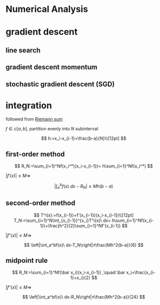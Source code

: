 <!-- toc -->
# Numerical Analysis

# gradient descent

## line search

## gradient descent momentum

## stochastic gradient descent (SGD)

# integration

followed from [Riemann sum](analysis.md#riemann-suma)

$f\in c[a,b]$,
partition evenly into $N$ subinterval

$$
h:=x_i-x_{i-1}=\frac{b-a}{N}\\[12pt]
$$

## first-order method

$$
R_N:=\sum_{i=1}^Nf(x_i^*)(x_i-x_{i-1})=
h\sum_{i=1}^Nf(x_i^*)
$$

$|f'(x)|≤M ⇒$

$$
\left|\int_a^bf(x)\ dx-R_N\right|≤Mh(b-a)
$$

## second-order method

$$
T^i(x):=f(x_{i-1})+f'(x_{i-1})(x_i-x_{i-1})\\[12pt]
T_N:=\sum_{i=1}^N\int_{x_{i-1}}^{x_i}T^i(x)\ dx=
h\sum_{i=1}^Nf(x_{i-1})+\frac{h^2}{2}\sum_{i=1}^Nf'(x_{i-1})
$$

$|f''(x)|≤M ⇒$

$$
\left|\int_a^bf(x)\ dx-T_N\right|≤\frac{Mh^2(b-a)}{6}
$$

## midpoint rule

$$
R_N:=\sum_{i=1}^Nf(\bar x_i)(x_i-x_{i-1})
,\quad
\bar x_i=\frac{x_{i-1}+x_i}{2}
$$

$|f''(x)|≤M ⇒$

$$
\left|\int_a^bf(x)\ dx-R_N\right|≤\frac{Mh^2(b-a)}{24}
$$
